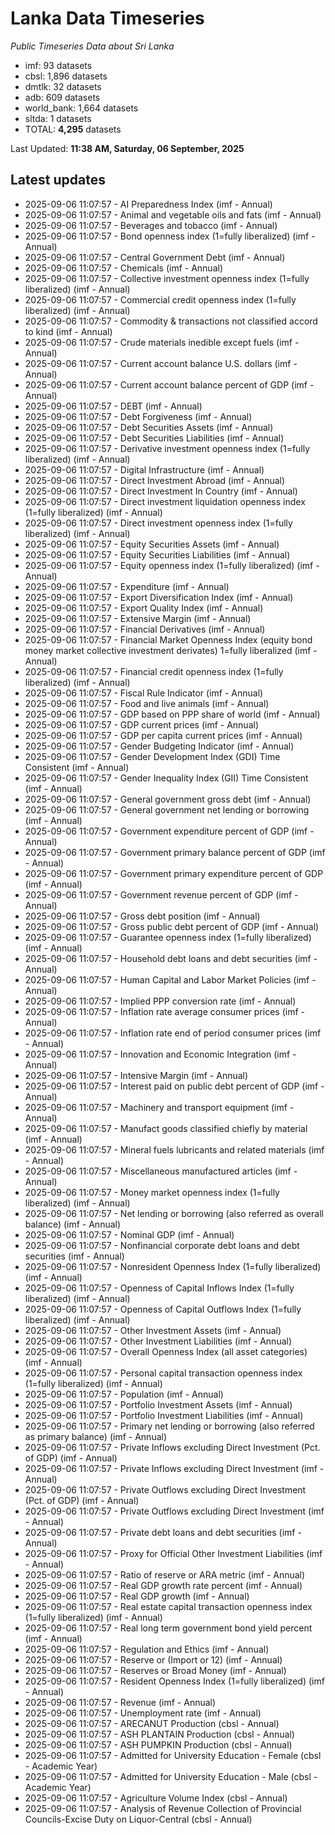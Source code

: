 # Lanka Data Timeseries
*Public Timeseries Data about Sri Lanka*

* imf: 93 datasets
* cbsl: 1,896 datasets
* dmtlk: 32 datasets
* adb: 609 datasets
* world_bank: 1,664 datasets
* sltda: 1 datasets
* TOTAL: **4,295** datasets

Last Updated: **11:38 AM, Saturday, 06 September, 2025**

## Latest updates

* 2025-09-06 11:07:57 - AI Preparedness Index (imf - Annual)
* 2025-09-06 11:07:57 - Animal and vegetable oils and fats (imf - Annual)
* 2025-09-06 11:07:57 - Beverages and tobacco (imf - Annual)
* 2025-09-06 11:07:57 - Bond openness index (1=fully liberalized) (imf - Annual)
* 2025-09-06 11:07:57 - Central Government Debt (imf - Annual)
* 2025-09-06 11:07:57 - Chemicals (imf - Annual)
* 2025-09-06 11:07:57 - Collective investment openness index (1=fully liberalized) (imf - Annual)
* 2025-09-06 11:07:57 - Commercial credit openness index (1=fully liberalized) (imf - Annual)
* 2025-09-06 11:07:57 - Commodity & transactions not classified accord to kind (imf - Annual)
* 2025-09-06 11:07:57 - Crude materials inedible except fuels (imf - Annual)
* 2025-09-06 11:07:57 - Current account balance U.S. dollars (imf - Annual)
* 2025-09-06 11:07:57 - Current account balance percent of GDP (imf - Annual)
* 2025-09-06 11:07:57 - DEBT (imf - Annual)
* 2025-09-06 11:07:57 - Debt Forgiveness (imf - Annual)
* 2025-09-06 11:07:57 - Debt Securities Assets (imf - Annual)
* 2025-09-06 11:07:57 - Debt Securities Liabilities (imf - Annual)
* 2025-09-06 11:07:57 - Derivative investment openness index (1=fully liberalized) (imf - Annual)
* 2025-09-06 11:07:57 - Digital Infrastructure (imf - Annual)
* 2025-09-06 11:07:57 - Direct Investment Abroad (imf - Annual)
* 2025-09-06 11:07:57 - Direct Investment In Country (imf - Annual)
* 2025-09-06 11:07:57 - Direct investment liquidation openness index (1=fully liberalized) (imf - Annual)
* 2025-09-06 11:07:57 - Direct investment openness index (1=fully liberalized) (imf - Annual)
* 2025-09-06 11:07:57 - Equity Securities Assets (imf - Annual)
* 2025-09-06 11:07:57 - Equity Securities Liabilities (imf - Annual)
* 2025-09-06 11:07:57 - Equity openness index (1=fully liberalized) (imf - Annual)
* 2025-09-06 11:07:57 - Expenditure (imf - Annual)
* 2025-09-06 11:07:57 - Export Diversification Index (imf - Annual)
* 2025-09-06 11:07:57 - Export Quality Index (imf - Annual)
* 2025-09-06 11:07:57 - Extensive Margin (imf - Annual)
* 2025-09-06 11:07:57 - Financial Derivatives (imf - Annual)
* 2025-09-06 11:07:57 - Financial Market Openness Index (equity bond money market collective investment derivates) 1=fully liberalized (imf - Annual)
* 2025-09-06 11:07:57 - Financial credit openness index (1=fully liberalized) (imf - Annual)
* 2025-09-06 11:07:57 - Fiscal Rule Indicator (imf - Annual)
* 2025-09-06 11:07:57 - Food and live animals (imf - Annual)
* 2025-09-06 11:07:57 - GDP based on PPP share of world (imf - Annual)
* 2025-09-06 11:07:57 - GDP current prices (imf - Annual)
* 2025-09-06 11:07:57 - GDP per capita current prices (imf - Annual)
* 2025-09-06 11:07:57 - Gender Budgeting Indicator (imf - Annual)
* 2025-09-06 11:07:57 - Gender Development Index (GDI) Time Consistent (imf - Annual)
* 2025-09-06 11:07:57 - Gender Inequality Index (GII) Time Consistent (imf - Annual)
* 2025-09-06 11:07:57 - General government gross debt (imf - Annual)
* 2025-09-06 11:07:57 - General government net lending or borrowing (imf - Annual)
* 2025-09-06 11:07:57 - Government expenditure percent of GDP (imf - Annual)
* 2025-09-06 11:07:57 - Government primary balance percent of GDP (imf - Annual)
* 2025-09-06 11:07:57 - Government primary expenditure percent of GDP (imf - Annual)
* 2025-09-06 11:07:57 - Government revenue percent of GDP (imf - Annual)
* 2025-09-06 11:07:57 - Gross debt position (imf - Annual)
* 2025-09-06 11:07:57 - Gross public debt percent of GDP (imf - Annual)
* 2025-09-06 11:07:57 - Guarantee openness index (1=fully liberalized) (imf - Annual)
* 2025-09-06 11:07:57 - Household debt loans and debt securities (imf - Annual)
* 2025-09-06 11:07:57 - Human Capital and Labor Market Policies (imf - Annual)
* 2025-09-06 11:07:57 - Implied PPP conversion rate (imf - Annual)
* 2025-09-06 11:07:57 - Inflation rate average consumer prices (imf - Annual)
* 2025-09-06 11:07:57 - Inflation rate end of period consumer prices (imf - Annual)
* 2025-09-06 11:07:57 - Innovation and Economic Integration (imf - Annual)
* 2025-09-06 11:07:57 - Intensive Margin (imf - Annual)
* 2025-09-06 11:07:57 - Interest paid on public debt percent of GDP (imf - Annual)
* 2025-09-06 11:07:57 - Machinery and transport equipment (imf - Annual)
* 2025-09-06 11:07:57 - Manufact goods classified chiefly by material (imf - Annual)
* 2025-09-06 11:07:57 - Mineral fuels lubricants and related materials (imf - Annual)
* 2025-09-06 11:07:57 - Miscellaneous manufactured articles (imf - Annual)
* 2025-09-06 11:07:57 - Money market openness index (1=fully liberalized) (imf - Annual)
* 2025-09-06 11:07:57 - Net lending or borrowing (also referred as overall balance) (imf - Annual)
* 2025-09-06 11:07:57 - Nominal GDP (imf - Annual)
* 2025-09-06 11:07:57 - Nonfinancial corporate debt loans and debt securities (imf - Annual)
* 2025-09-06 11:07:57 - Nonresident Openness Index (1=fully liberalized) (imf - Annual)
* 2025-09-06 11:07:57 - Openness of Capital Inflows Index (1=fully liberalized) (imf - Annual)
* 2025-09-06 11:07:57 - Openness of Capital Outflows Index (1=fully liberalized) (imf - Annual)
* 2025-09-06 11:07:57 - Other Investment Assets (imf - Annual)
* 2025-09-06 11:07:57 - Other Investment Liabilities (imf - Annual)
* 2025-09-06 11:07:57 - Overall Openness Index (all asset categories) (imf - Annual)
* 2025-09-06 11:07:57 - Personal capital transaction openness index (1=fully liberalized) (imf - Annual)
* 2025-09-06 11:07:57 - Population (imf - Annual)
* 2025-09-06 11:07:57 - Portfolio Investment Assets (imf - Annual)
* 2025-09-06 11:07:57 - Portfolio Investment Liabilities (imf - Annual)
* 2025-09-06 11:07:57 - Primary net lending or borrowing (also referred as primary balance) (imf - Annual)
* 2025-09-06 11:07:57 - Private Inflows excluding Direct Investment (Pct. of GDP) (imf - Annual)
* 2025-09-06 11:07:57 - Private Inflows excluding Direct Investment (imf - Annual)
* 2025-09-06 11:07:57 - Private Outflows excluding Direct Investment (Pct. of GDP) (imf - Annual)
* 2025-09-06 11:07:57 - Private Outflows excluding Direct Investment (imf - Annual)
* 2025-09-06 11:07:57 - Private debt loans and debt securities (imf - Annual)
* 2025-09-06 11:07:57 - Proxy for Official Other Investment Liabilities (imf - Annual)
* 2025-09-06 11:07:57 - Ratio of reserve or ARA metric (imf - Annual)
* 2025-09-06 11:07:57 - Real GDP growth rate percent (imf - Annual)
* 2025-09-06 11:07:57 - Real GDP growth (imf - Annual)
* 2025-09-06 11:07:57 - Real estate capital transaction openness index (1=fully liberalized) (imf - Annual)
* 2025-09-06 11:07:57 - Real long term government bond yield percent (imf - Annual)
* 2025-09-06 11:07:57 - Regulation and Ethics (imf - Annual)
* 2025-09-06 11:07:57 - Reserve or (Import or 12) (imf - Annual)
* 2025-09-06 11:07:57 - Reserves or Broad Money (imf - Annual)
* 2025-09-06 11:07:57 - Resident Openness Index (1=fully liberalized) (imf - Annual)
* 2025-09-06 11:07:57 - Revenue (imf - Annual)
* 2025-09-06 11:07:57 - Unemployment rate (imf - Annual)
* 2025-09-06 11:07:57 - ARECANUT Production (cbsl - Annual)
* 2025-09-06 11:07:57 - ASH PLANTAIN Production (cbsl - Annual)
* 2025-09-06 11:07:57 - ASH PUMPKIN Production (cbsl - Annual)
* 2025-09-06 11:07:57 - Admitted for University Education - Female (cbsl - Academic Year)
* 2025-09-06 11:07:57 - Admitted for University Education - Male (cbsl - Academic Year)
* 2025-09-06 11:07:57 - Agriculture Volume Index (cbsl - Annual)
* 2025-09-06 11:07:57 - Analysis of Revenue Collection of Provincial Councils-Excise Duty on Liquor-Central (cbsl - Annual)